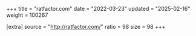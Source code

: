 +++
title = "ratfactor.com"
date = "2022-03-23"
updated = "2025-02-16"
weight = 100267

[extra]
source = "http://ratfactor.com/"
ratio = 98
size = 98
+++
